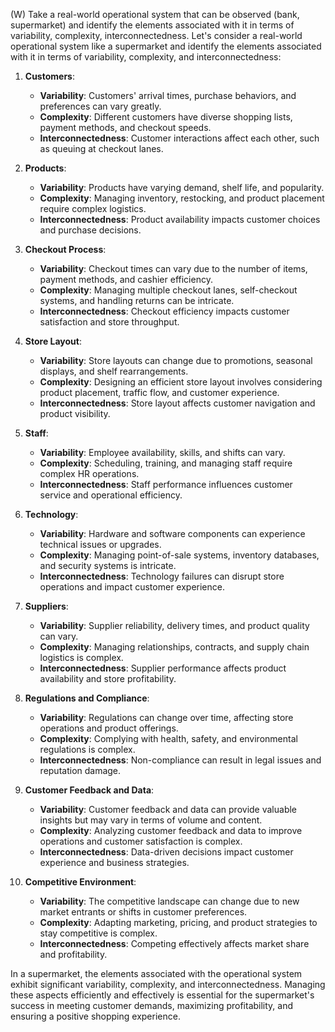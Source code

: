 (W) Take a real-world operational system that can be observed (bank, supermarket) and identify the elements associated with it in terms of variability, complexity, interconnectedness.
Let's consider a real-world operational system like a supermarket and identify the elements associated with it in terms of variability, complexity, and interconnectedness:

1. **Customers**:
    - **Variability**: Customers' arrival times, purchase behaviors, and preferences can vary greatly.
    - **Complexity**: Different customers have diverse shopping lists, payment methods, and checkout speeds.
    - **Interconnectedness**: Customer interactions affect each other, such as queuing at checkout lanes.

2. **Products**:
    - **Variability**: Products have varying demand, shelf life, and popularity.
    - **Complexity**: Managing inventory, restocking, and product placement require complex logistics.
    - **Interconnectedness**: Product availability impacts customer choices and purchase decisions.

3. **Checkout Process**:
    - **Variability**: Checkout times can vary due to the number of items, payment methods, and cashier efficiency.
    - **Complexity**: Managing multiple checkout lanes, self-checkout systems, and handling returns can be intricate.
    - **Interconnectedness**: Checkout efficiency impacts customer satisfaction and store throughput.

4. **Store Layout**:
    - **Variability**: Store layouts can change due to promotions, seasonal displays, and shelf rearrangements.
    - **Complexity**: Designing an efficient store layout involves considering product placement, traffic flow, and customer experience.
    - **Interconnectedness**: Store layout affects customer navigation and product visibility.

5. **Staff**:
    - **Variability**: Employee availability, skills, and shifts can vary.
    - **Complexity**: Scheduling, training, and managing staff require complex HR operations.
    - **Interconnectedness**: Staff performance influences customer service and operational efficiency.

6. **Technology**:
    - **Variability**: Hardware and software components can experience technical issues or upgrades.
    - **Complexity**: Managing point-of-sale systems, inventory databases, and security systems is intricate.
    - **Interconnectedness**: Technology failures can disrupt store operations and impact customer experience.

7. **Suppliers**:
    - **Variability**: Supplier reliability, delivery times, and product quality can vary.
    - **Complexity**: Managing relationships, contracts, and supply chain logistics is complex.
    - **Interconnectedness**: Supplier performance affects product availability and store profitability.

8. **Regulations and Compliance**:
    - **Variability**: Regulations can change over time, affecting store operations and product offerings.
    - **Complexity**: Complying with health, safety, and environmental regulations is complex.
    - **Interconnectedness**: Non-compliance can result in legal issues and reputation damage.

9. **Customer Feedback and Data**:
    - **Variability**: Customer feedback and data can provide valuable insights but may vary in terms of volume and content.
    - **Complexity**: Analyzing customer feedback and data to improve operations and customer satisfaction is complex.
    - **Interconnectedness**: Data-driven decisions impact customer experience and business strategies.

10. **Competitive Environment**:
    - **Variability**: The competitive landscape can change due to new market entrants or shifts in customer preferences.
    - **Complexity**: Adapting marketing, pricing, and product strategies to stay competitive is complex.
    - **Interconnectedness**: Competing effectively affects market share and profitability.

In a supermarket, the elements associated with the operational system exhibit significant variability, complexity, and interconnectedness. Managing these aspects efficiently and effectively is essential for the supermarket's success in meeting customer demands, maximizing profitability, and ensuring a positive shopping experience.